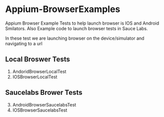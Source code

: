 # Appium-BrowserExamples
Appium Browser Example Tests to help launch browser is IOS and Android Smilators. 
Also Example code to launch browser tests in Sauce Labs. 

In these test we are launching browser on the device/simulator and navigating to a url

## Local Broswer Tests
1. AndoridBrowserLocalTest
2. IOSBrowserLocalTest

## Saucelabs Brower Tests
3. AndroidBrowserSaucelabsTest
4. IOSBrowserSaucelabsTest
